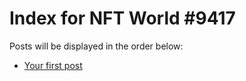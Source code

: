 # Index for NFT World #9417
Posts will be displayed in the order below:

- [Your first post](./001-first.md)

